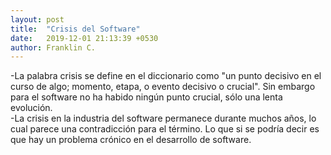 ```yaml
---
layout: post
title:  "Crisis del Software"
date:   2019-12-01 21:13:39 +0530
author: Franklin C.
---
```

  <p>-La palabra crisis se define en el diccionario como "un punto decisivo en el curso de algo; momento, etapa, o evento decisivo o crucial". Sin embargo para el software no ha habido ningún punto crucial, sólo una lenta evolución.<br>
  -La crisis en la industria del software permanece durante muchos años, lo cual parece una contradicción para el término. Lo que si se podría decir es que hay un problema crónico en el desarrollo de software.</p>
  
